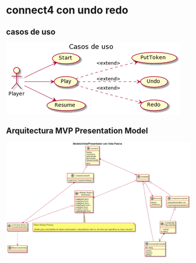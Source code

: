 # connect4 con undo redo 

## casos de uso

![Casos de uso](doc/out/casos-uso.png)


## Arquitectura MVP Presentation Model 

![modelo](doc/analisis.png)
